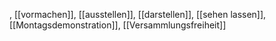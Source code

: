, [[vormachen]], [[ausstellen]], [[darstellen]], [[sehen lassen]], [[Montagsdemonstration]], [[Versammlungsfreiheit]]